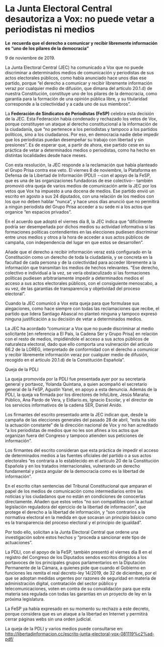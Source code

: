 # La Junta Electoral Central desautoriza a Vox: no puede vetar a periodistas ni medios

**Le  recuerda que el derecho a comunicar y recibir libremente información es “uno de los pilares de la democracia”**

9 de noviembre de 2019.

La Junta Electoral Central (JEC) ha comunicado a Vox que no puede discriminar a determinados medios de comunicación y periodistas de sus actos electorales públicos, como había anunciado hace unos días ese partido, porque “el derecho a comunicar y recibir libremente información veraz por cualquier medio de difusión, que dimana del artículo 20.1.d) de nuestra Constitución, constituye uno de los pilares de la democracia, como garantía para la formación de una opinión pública libre, y su titularidad corresponde a la colectividad y a cada uno de sus miembros”.

La **Federación de Sindicatos de Periodistas (FeSP)** celebra esta decisión de la JEC. Esta Federación había condenado y rechazado los vetos de Vox, porque constituyen un ataque al derecho constitucional a la información de la ciudadanía, que “no pertenece a los periodistas y tampoco a los partidos políticos, sino a los ciudadanos. Por eso, en democracia nadie debe impedir que los periodistas puedan desempeñar su trabajo con libertad y sin presiones”. Es de esperar que, a partir de ahora, ese partido cese en su práctica de vetar a determinados medios o periodistas, como ha hecho en distintas localidades desde hace meses.

Con esta resolución, la JEC responde a la reclamación que había planteado el Grupo Prisa contra ese veto. El viernes 8 de noviembre, la Plataforma en Defensa de la Libertad de Información (PDLI) --con el apoyo de la FeSP, que es una de las organizaciones fundadoras de ese colectivo-- también promovió otra queja de varios medios de comunicación ante la JEC por los vetos que Vox ha impuesto a una docena de medios. Ese partido envió un escrito en agosto a sus 24 diputados, con una relación de los medios con los que no deben hablar “nunca”, y hace unos días anunció que no permitirá a ningún periodista del Grupo Prisa acceder a su sede ni a los actos que organice “en espacios privados”.

En el acuerdo que adoptó el viernes día 8, la JEC indica que “difícilmente podría ser desempeñada por dichos medios su actividad informativa si las formaciones políticas contendientes en las elecciones pudiesen discriminar entre unos medios y otros a la hora de acceder a sus actos públicos de campaña, con independencia del lugar en que estos se desarrollen”.

Añade que el derecho a recibir información veraz está configurado en la Constitución como un derecho de toda la ciudadanía, y se concreta en la facultad de cada persona y de la colectividad para acceder libremente a la información que transmitan los medios de hechos relevantes. “Ese derecho, colectivo e individual a la vez, se vería obstaculizado si las formaciones políticas pudiesen arbitrariamente impedir a determinados medios el acceso a sus actos electorales públicos, con el consiguiente menoscabo, a su vez, de las garantías de transparencia y objetividad del proceso electoral”.

Cuando la JEC comunicó a Vox esta queja para que formulase sus alegaciones, como hace siempre con todas las reclamaciones que recibe, el partido que lidera Santiago Abascal no planteó ninguna y tampoco expresó ninguna justificación a su decisión de vetar a determinados medios.

La JEC ha acordado “comunicar a Vox que no puede discriminar al medio solicitante [en referencia a El País, la Cadena Ser y Grupo Prisa] en relación con el resto de medios, impidiéndole el acceso a sus actos públicos de naturaleza electoral, dado que ello comporta una vulneración del artículo 66.2 de la LOREG, interpretado de conformidad con el derecho a comunicar y recibir libremente información veraz por cualquier medio de difusión, recogido en el artículo 20.1.d) de la Constitución Española”.

Queja de la PDLI

La queja promovida por la PDLI fue presentada ayer por su secretaria general y portavoz, Yolanda Quintana, a quien acompañó el secretario general de la FeSP, Agustín Yanel, en apoyo a esta denuncia. Además de la PDLI, la queja va firmada por los directores de InfoLibre, Jesús Maraña; Público, Ana Pardo de Vera, y Eldiario.es, Ignacio Escolar, y el director de los servicios informativos de la cadena SER, Daniel Anido.

Los firmantes del escrito presentado ante la JEC indican que, desde la campaña de las elecciones generales del pasado 28 de abril, “esta ha sido la actuación constante” de la dirección nacional de Vox y no han acreditado “a los periodistas de medios que no les son afines a los actos que organizan fuera del Congreso y tampoco atienden sus peticiones de información”.

Los firmantes del escrito consideran que esta práctica de impedir el acceso de determinados medios a las fuentes oficiales del partido o a sus actos electorales “es contraria a lo establecido en el artículo 20 de la Constitución Española y en los tratados internacionales, vulnerando un derecho fundamental y pieza angular de la democracia como es la libertad de información”.

En el escrito citan sentencias del Tribunal Constitucional que amparan el papel de los medios de comunicación como intermediarios entre las noticias y los ciudadanos que no están en condiciones de conocerlas directamente. Añaden que estos vetos “no son compatibles con la actual legislación reguladora del ejercicio de la libertad de información”, que protege el derecho a la libertad de información, y “son contrarios a la normativa electoral en la medida en que socavan un principio básico como es la transparencia del proceso electoral y el principio de igualdad”.

Por todo ello, solicitan a la Junta Electoral Central que ordene una investigación sobre estos hechos y “proceda a sancionar este tipo de actuaciones”.

La PDLI, con el apoyo de la FeSP, también presentó el viernes día 8 en el registro del Congreso de los Diputados sendos escritos dirigidos a los portavoces de los principales grupos parlamentarios en la Diputación Permanente de la Cámara, a quienes pide que cuando el Gobierno en funciones les remita el real decreto-ley 14/2019, de 32 de diciembre, por el que se adoptan medidas urgentes por razones de seguridad en materia de administración digital, contratación del sector público y telecomunicaciones, voten en contra de su convalidación para que esta materia sea regulada con todas las garantías en un proyecto de ley en la próxima legislatura.

La FeSP ya había expresado en su momento su rechazo a este decreto, porque considera que es un ataque a la libertad en Internet y permitirá cerrar páginas webs sin una orden judicial.

La queja de la PDLI y varios medios puede consultarse en: http://libertadinformacion.cc/escrito-junta-electoral-vox-081119%c2%ad-pdf/
